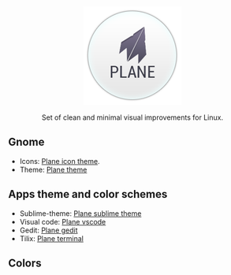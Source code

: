 
<p align="center"><img src="plane-logo.png"/></p>
<p align="center">Set of clean and minimal visual improvements for Linux.</p>



## Gnome

- Icons: [Plane icon theme](https://github.com/wfpaisa/plane-icon-theme).
- Theme: [Plane theme](https://github.com/wfpaisa/plane-theme)


## Apps theme and color schemes
- Sublime-theme: [Plane sublime theme](https://github.com/wfpaisa/plane-sublime)
- Visual code: [Plane vscode](https://github.com/wfpaisa/plane-vscode)
- Gedit: [Plane gedit](https://github.com/wfpaisa/plane-gedit)
- Tilix: [Plane terminal](https://github.com/wfpaisa/plane-terminal)



## Colors
